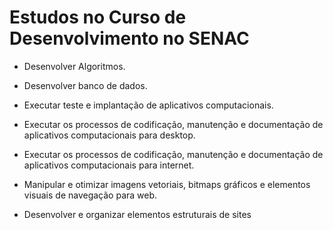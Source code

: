 # Estudos no Curso de Desenvolvimento no SENAC

- Desenvolver Algoritmos.

- Desenvolver banco de dados.

- Executar teste e implantação de aplicativos computacionais.

- Executar os processos de codificação, manutenção e documentação de aplicativos computacionais para desktop.

- Executar os processos de codificação, manutenção e documentação de aplicativos computacionais para internet.

- Manipular e otimizar imagens vetoriais, bitmaps gráficos e elementos visuais de navegação para web.

- Desenvolver e organizar elementos estruturais de sites